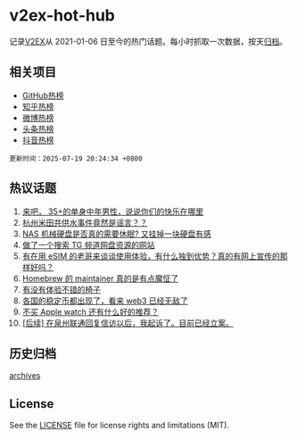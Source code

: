 # v2ex-hot-hub

 记录[V2EX](https://www.v2ex.com/)从 2021-01-06 日至今的热门话题。每小时抓取一次数据，按天[归档](archives)。
 
 ## 相关项目

- [GitHub热榜](https://github.com/lonnyzhang423/github-hot-hub)
- [知乎热榜](https://github.com/lonnyzhang423/zhihu-hot-hub)
- [微博热榜](https://github.com/lonnyzhang423/weibo-hot-hub)
- [头条热榜](https://github.com/lonnyzhang423/toutiao-hot-hub)
- [抖音热榜](https://github.com/lonnyzhang423/douyin-hot-hub)


 `更新时间：2025-07-19 20:24:34 +0800`

## 热议话题

1. [来吧， 35+的单身中年男性，说说你们的快乐在哪里](https://www.v2ex.com/t/1146254)
1. [杭州米田共供水事件竟然是谣言？？](https://www.v2ex.com/t/1146336)
1. [NAS 机械硬盘是否真的需要休眠? 又挂掉一块硬盘有感](https://www.v2ex.com/t/1146243)
1. [做了一个搜索 TG 频道网盘资源的网站](https://www.v2ex.com/t/1146272)
1. [有在用 eSIM 的老哥来谈谈使用体验，有什么独到优势？真的有网上宣传的那样好吗？](https://www.v2ex.com/t/1146237)
1. [Homebrew 的 maintainer 真的是有点魔怔了](https://www.v2ex.com/t/1146247)
1. [有没有体验不错的椅子](https://www.v2ex.com/t/1146211)
1. [各国的稳定币都出现了，看来 web3 已经无敌了](https://www.v2ex.com/t/1146268)
1. [不买 Apple watch 还有什么好的推荐？](https://www.v2ex.com/t/1146205)
1. [[后续] 在泉州联通回复信访以后，我起诉了。目前已经立案。](https://www.v2ex.com/t/1146277)

## 历史归档

[archives](archives)

## License

See the [LICENSE](LICENSE) file for license rights and limitations (MIT).
